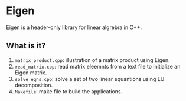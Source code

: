 # Eigen

Eigen is a header-only library for linear algrebra in C++.

## What is it?

1. `matrix_product.cpp`: illustration of a matrix product using Eigen.
1. `read_matrix.cpp`: read matrix eleemnts from a text file to initialize an Eigen matrix.
1. `solve_eqns.cpp`: solve a set of two linear equantions using LU decomposition.
1. `Makefile`: make file to build the applications.
